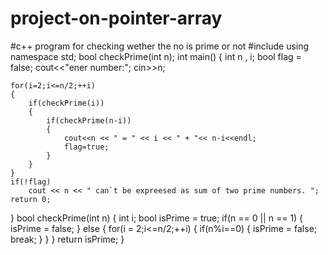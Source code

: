 # project-on-pointer-array
#c++ program for checking wether the no is prime or not
#include<iostream>
using namespace std;
bool checkPrime(int n);
int main()
{
	int n , i;
	bool flag = false;
	cout<<"ener number:";
	cin>>n;
	
	for(i=2;i<=n/2;++i)
	{
		if(checkPrime(i))
		{
			if(checkPrime(n-i))
			{
				cout<<n << " = " << i << " + "<< n-i<<endl;
				flag=true;
			}
		}
	}
	if(!flag)
		cout << n << " can`t be expreesed as sum of two prime numbers. ";
	return 0;
}
bool checkPrime(int n)
{
	int i;
	bool isPrime = true;
	if(n == 0 || n == 1)
	{
		isPrime = false;
	}
	else
	{
		for(i = 2;i<=n/2;++i)
		{
			if(n%i==0)
			{
				isPrime = false;
				break;
			}
		}
	}
	return isPrime;	
}
